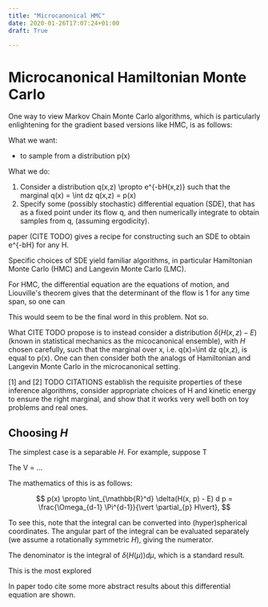 ```yaml
---
title: "Microcanonical HMC"
date: 2020-01-26T17:07:24+01:00
draft: True

---
```




# Microcanonical Hamiltonian Monte Carlo

One way to view Markov Chain Monte Carlo algorithms, which is particularly enlightening for the gradient based versions like HMC, is as follows:

What we want:

- to sample from a distribution p(x)

What we do:

1. Consider a distribution q(x,z) \propto e^{-bH(x,z)} such that the marginal q(x) = \int dz q(x,z) = p(x)
2. Specify some (possibly stochastic) differential equation (SDE), that has as a fixed point under its flow q, and then numerically integrate to obtain samples from q, (assuming ergodicity).




paper (CITE TODO) gives a recipe for constructing such an SDE to obtain e^{-bH} for any H. 

Specific choices of SDE yield familiar algorithms, in particular Hamiltonian Monte Carlo (HMC) and Langevin Monte Carlo (LMC).

For HMC, the differential equation are the equations of motion, and Liouville's theorem gives that the determinant of the flow is 1 for any time span, so one can 


This would seem to be the final word in this problem. Not so.

What CITE TODO propose is to instead consider a distribution $\delta(H(x,z)-E)$ (known in statistical mechanics as the micocanonical ensemble), with $H$ chosen carefully, such that the marginal over x, i.e. q(x)=\int dz q(x,z), is equal to p(x). One can then consider both the analogs of Hamiltonian and Langevin Monte Carlo in the microcanonical setting.

[1] and [2] TODO CITATIONS establish the requisite properties of these inference algorithms, consider appropriate choices of H and kinetic energy to ensure the right marginal, and show that it works very well both on toy problems and real ones.

## Choosing $H$

The simplest case is a separable $H$. For example, suppose
    T

The V = ...

The mathematics of this is as follows:

$$
p(x) \propto \int_{\mathbb{R}^d} \delta(H(x, p) - E) d p = \frac{\Omega_{d-1} \Pi^{d-1}}{\vert \partial_{p} H\vert},
$$


To see this, note that the integral can be converted into (hyper)spherical coordinates. The angular part of the integral can be evaluated separately (we assume a rotationally symmetric $H$), giving the numerator.

The denominator is the integral of $\delta(H(\mu))d\mu$, which is a standard result.


This is the most explored

In paper todo cite
    some more abstract results about this differential equation are shown.